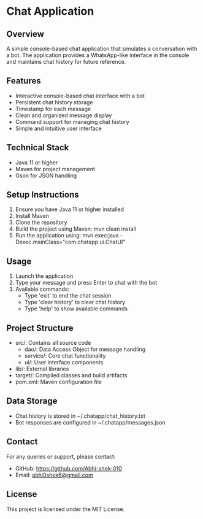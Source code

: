 # Chat Application

## Overview
A simple console-based chat application that simulates a conversation with a bot. The application provides a WhatsApp-like interface in the console and maintains chat history for future reference.

## Features
- Interactive console-based chat interface with a bot
- Persistent chat history storage
- Timestamp for each message
- Clean and organized message display
- Command support for managing chat history
- Simple and intuitive user interface

## Technical Stack
- Java 11 or higher
- Maven for project management
- Gson for JSON handling

## Setup Instructions
1. Ensure you have Java 11 or higher installed
2. Install Maven
3. Clone the repository
4. Build the project using Maven: mvn clean install
5. Run the application using: mvn exec:java -Dexec.mainClass="com.chatapp.ui.ChatUI"

## Usage
1. Launch the application
2. Type your message and press Enter to chat with the bot
3. Available commands:
   - Type 'exit' to end the chat session
   - Type 'clear history' to clear chat history
   - Type 'help' to show available commands

## Project Structure
- src/: Contains all source code
  - dao/: Data Access Object for message handling
  - service/: Core chat functionality
  - ui/: User interface components
- lib/: External libraries
- target/: Compiled classes and build artifacts
- pom.xml: Maven configuration file

## Data Storage
- Chat history is stored in ~/.chatapp/chat_history.txt
- Bot responses are configured in ~/.chatapp/messages.json

## Contact
For any queries or support, please contact:
- GitHub: https://github.com/Abhi-shek-010
- Email: abhi0shek6@gmail.com

## License
This project is licensed under the MIT License.
